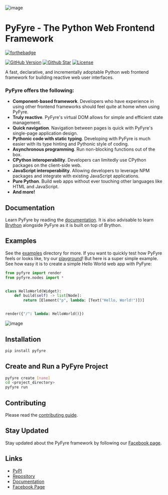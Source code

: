 ![image](https://user-images.githubusercontent.com/64759159/151080177-2b2ab45a-86e5-4746-b92f-6c4edd1aaa8f.png)

# PyFyre - The Python Web Frontend Framework
[![forthebadge](https://forthebadge.com/images/badges/made-with-python.svg)](https://forthebadge.com)

[![GitHub Version](https://img.shields.io/github/release/pyfyre/pyfyre.svg?style=for-the-badge)](https://github.com/pyfyre/pyfyre/releases)
[![Github Star](https://img.shields.io/github/stars/pyfyre/pyfyre.svg?style=for-the-badge)](https://github.com/pyfyre/pyfyre/stargazers) 
[![License](https://img.shields.io/github/license/pyfyre/pyfyre.svg?style=for-the-badge)](https://github.com/pyfyre/pyfyre/blob/main/LICENSE)

A fast, declarative, and incrementally adoptable Python web frontend framework for building reactive web user interfaces.

### PyFyre offers the following:
- **Component-based framework**. Developers who have experience in using other frontend frameworks should feel quite at home when using PyFyre.
- **Truly reactive**. PyFyre's virtual DOM allows for simple and efficient state management.
- **Quick navigation**. Navigation between pages is quick with PyFyre's single-page application design.
- **Pythonic code with static typing**. Developing with PyFyre is much easier with its type hinting and Pythonic style of coding.
- **Asynchronous programming**. Run non-blocking functions out of the box.
- **CPython interoperability**. Developers can limitedly use CPython packages on the client-side web.
- **JavaScript interoperability**. Allowing developers to leverage NPM packages and integrate with existing JavaScript applications.
- **Pure Python**. Build web apps without ever touching other languages like HTML and JavaScript.
- **And more!**

## Documentation
Learn PyFyre by reading the [documentation](https://pyfyre.netlify.app/).
It is also advisable to learn [Brython](https://www.brython.info/) alongside PyFyre as it is built on top of Brython.

## Examples
See the [examples](examples) directory for more.
If you want to quickly test how PyFyre feels or looks like, try our [playground](https://pyfyre.netlify.app/playground/)!
But here is a super simple example. See how easy it is to create a simple Hello World web app with PyFyre:
```py
from pyfyre import render
from pyfyre.nodes import *


class HelloWorld(Widget):
	def build(self) -> list[Node]:
		return [Element("p", lambda: [Text("Hello, World!")])]


render({"/": lambda: HelloWorld()})
```
![image](https://user-images.githubusercontent.com/64759159/111881940-d80e4380-89ed-11eb-9ffc-d607d80896fb.png)

## Installation
```bash
pip install pyfyre
```

## Create and Run a PyFyre Project
```bash
pyfyre create [name]
cd <project_directory>
pyfyre run
```

## Contributing
Please read the [contributing guide](CONTRIBUTING.md).

## Stay Updated
Stay updated about the PyFyre framework by following our [Facebook page](https://www.facebook.com/pyfyreframework/).

## Links
- [PyPI](https://pypi.org/project/pyfyre/)
- [Repository](https://github.com/pyfyre/pyfyre)
- [Documentation](https://pyfyre.netlify.app/)
- [Facebook Page](https://www.facebook.com/pyfyreframework/)
